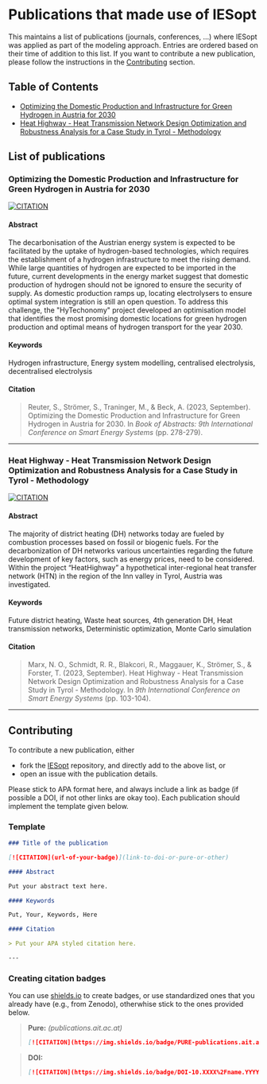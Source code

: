 # Publications that made use of IESopt

This maintains a list of publications (journals, conferences, ...) where IESopt was applied as part of the modeling approach. Entries are ordered based on their time of addition to this list. If you want to contribute a new publication, please follow the instructions in the [Contributing](#contributing) section.

## Table of Contents

- [Optimizing the Domestic Production and Infrastructure for Green Hydrogen in Austria for 2030](#optimizing-the-domestic-production-and-infrastructure-for-green-hydrogen-in-austria-for-2030)
- [Heat Highway - Heat Transmission Network Design Optimization and Robustness Analysis for a Case Study in Tyrol - Methodology](#heat-highway---heat-transmission-network-design-optimization-and-robustness-analysis-for-a-case-study-in-tyrol---methodology)

## List of publications

### Optimizing the Domestic Production and Infrastructure for Green Hydrogen in Austria for 2030

[![CITATION](https://img.shields.io/badge/PURE-publications.ait.ac.at-blue?style=social)](https://publications.ait.ac.at/en/publications/optimizing-the-domestic-production-and-infrastructure-for-green-h)

#### Abstract

The decarbonisation of the Austrian energy system is expected to be facilitated by the uptake of hydrogen-based technologies, which requires the establishment of a hydrogen infrastructure to meet the rising demand. While large quantities of hydrogen are expected to be imported in the future, current developments in the energy market suggest that domestic production of hydrogen should not be ignored to ensure the security of supply. As domestic production ramps up, locating electrolysers to ensure optimal system integration is still an open question. To address this challenge, the "HyTechonomy" project developed an optimisation model that identifies the most promising domestic locations for green hydrogen production and optimal means of hydrogen transport for the year 2030.

#### Keywords

Hydrogen infrastructure, Energy system modelling, centralised electrolysis, decentralised electrolysis

#### Citation

> Reuter, S., Strömer, S., Traninger, M., & Beck, A. (2023, September). Optimizing the Domestic Production and Infrastructure for Green Hydrogen in Austria for 2030. In _Book of Abstracts: 9th International Conference on Smart Energy Systems_ (pp. 278-279).

---

### Heat Highway - Heat Transmission Network Design Optimization and Robustness Analysis for a Case Study in Tyrol - Methodology

[![CITATION](https://img.shields.io/badge/PURE-publications.ait.ac.at-blue?style=social)](https://publications.ait.ac.at/en/publications/heat-highway-heat-transmission-network-design-optimization-and-ro)

#### Abstract

The majority of district heating (DH) networks today are fueled by combustion processes based on fossil or biogenic fuels. For the decarbonization of DH networks various uncertainties regarding the future development of key factors, such as energy prices, need to be considered. Within the project “HeatHighway” a hypothetical inter-regional heat transfer network (HTN) in the region of the Inn valley in Tyrol, Austria was investigated.

#### Keywords

Future district heating, Waste heat sources, 4th generation DH, Heat transmission networks, Deterministic optimization, Monte Carlo simulation

#### Citation

> Marx, N. O., Schmidt, R. R., Blakcori, R., Maggauer, K., Strömer, S., & Forster, T. (2023, September). Heat Highway - Heat Transmission Network Design Optimization and Robustness Analysis for a Case Study in Tyrol - Methodology. In _9th International Conference on Smart Energy Systems_ (pp. 103-104).

---

## Contributing

To contribute a new publication, either
- fork the [IESopt](https://github.com/ait-energy/IESopt) repository, and directly add to the above list, or
- open an issue with the publication details.

Please stick to APA format here, and always include a link as badge (if possible a DOI, if not other links are okay too). Each publication should implement the template given below.

### Template

`````markdown
### Title of the publication

[![CITATION](url-of-your-badge)](link-to-doi-or-pure-or-other)

#### Abstract

Put your abstract text here.

#### Keywords

Put, Your, Keywords, Here

#### Citation

> Put your APA styled citation here.

---
`````

### Creating citation badges

You can use [shields.io](https://shields.io/badges) to create badges, or use standardized ones that you already have (e.g., from Zenodo), otherwhise stick to the ones provided below.

> **Pure:**
> _(publications.ait.ac.at)_
> ```markdown
> [![CITATION](https://img.shields.io/badge/PURE-publications.ait.ac.at-none?style=social)](ADDYOURLINKHERE)
> ```

> **DOI:**
> ```markdown
> [![CITATION](https://img.shields.io/badge/DOI-10.XXXX%2Fname.YYYY.ZZZZZZ-none?style=social)](https://doi.org/10.XXXX/name.YYYY.ZZZZZZ)
> ```
